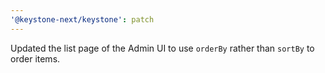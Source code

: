 ```yaml
---
'@keystone-next/keystone': patch
---
```


Updated the list page of the Admin UI to use `orderBy` rather than `sortBy` to order items.
